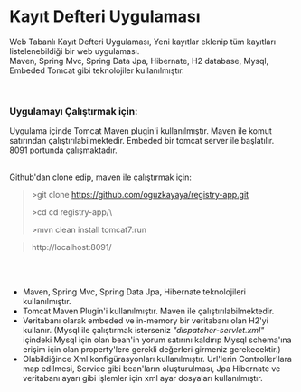 # Kayıt Defteri Uygulaması
Web Tabanlı Kayıt Defteri Uygulaması, Yeni kayıtlar eklenip tüm kayıtları listelenebildiği bir web uygulaması. <br/>
Maven, Spring Mvc, Spring Data Jpa, Hibernate, H2 database, Mysql, Embeded Tomcat gibi teknolojiler kullanılmıştır.

<br>

### Uygulamayı Çalıştırmak için:
Uygulama içinde Tomcat Maven plugin'i kullanılmıştır. Maven ile komut satırından çalıştırılabilmektedir. Embeded bir tomcat server ile başlatılır. 8091 portunda çalışmaktadır.<br/><br/>

Github'dan clone edip, maven ile çalıştırmak için:
> \>git clone https://github.com/oguzkayaya/registry-app.git
>
> \>cd cd registry-app/\
>
> \>mvn clean install tomcat7:run

>http://localhost:8091/

<br/>
<br/>

- Maven, Spring Mvc, Spring Data Jpa, Hibernate teknolojileri kullanılmıştır.
- Tomcat Maven Plugin'i kullanılmıştır. Maven ile çalıştırılabilmektedir.
- Veritabanı olarak embeded ve in-memory bir veritabanı olan H2'yi kullanır. (Mysql ile çalıştırmak isterseniz *"dispatcher-servlet.xml"* içindeki Mysql için olan bean'in yorum satırını kaldırıp Mysql schema'ına erişim için olan property'lere gerekli değerleri girmeniz gerekecektir.)
- Olabildiğince Xml konfigürasyonları kullanılmıştır. Url'lerin Controller'lara map edilmesi, Service gibi bean'ların oluşturulması, Jpa Hibernate ve veritabanı ayarı gibi işlemler için xml ayar dosyaları kullanılmıştır.



